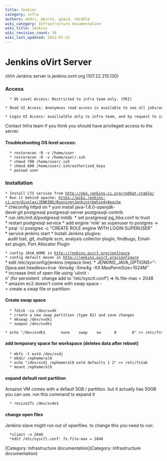 ```yaml
---
title: Jenkins
category: infra
authors: eedri, mburns, quaid, rmiddle
wiki_category: Infrastructure documentation
wiki_title: Jenkins
wiki_revision_count: 10
wiki_last_updated: 2012-07-23
---
```


# Jenkins oVirt Server

oVirt Jenkins server is jenkins.ovirt.org (107.22.215.130)

### Access

      * OS Level Access: Restricted to infra team only. (PKI)
      * Read UI Access: Anonymous read access is available to see all jobs/workspaces and build results. 
      * Login UI Access: availialble only to infra team, and by request to infra@ovirt.org.

Contact Infra team if you think you should have privileged access to the server.

#### Troubleshooting OS level access:

      * restorecon -R -v /home/user
      * restorecon -R -v /home/user/.ssh
      * chmod 700 /home/user/.ssh
      * chmod 600 /home/user/.ssh/authorized_keys
      * passwd user

### Installation

`* Install LTS version from `[`http://pkg.jenkins-ci.org/redhat-stable/`](http://pkg.jenkins-ci.org/redhat-stable/)
`* Run it behind apache: `[`https://wiki.jenkins-ci.org/display/JENKINS/Running+Jenkins+behind+Apache`](https://wiki.jenkins-ci.org/display/JENKINS/Running+Jenkins+behind+Apache)
      * chkconfig httpd on
      * yum install java-1.6.0-openjdk-devel git postgresql postgresql-server postgresql-contrib
      * run /etc/init.d/postgresql initdb 
      * set postgresql pg_hba.conf to trust 
      * restart postgresql service
      * add engine 'role' as superuser to postgres -> 
      * psql -U postgres -c "CREATE ROLE engine WITH LOGIN SUPERUSER"
      * service jenkins start
      * Install Jenkins plugins: 
        audit trail, git, multiple scm, analysis collector plugin, findbugs, Email-ext plugin, Port Allocator Plugin

`* config JAVA_HOME in `[`http://jenkins.ovirt.org/configure`](http://jenkins.ovirt.org/configure)
`* config default maven in `[`http://jenkins.ovirt.org/configure`](http://jenkins.ovirt.org/configure)
      * edit /etc/sysconfig/jenkins (replace line):
      * JENKINS_JAVA_OPTIONS="-Djava.awt.headless=true -Xms4g -Xmx4g -XX:MaxPermSize=1024M"
      * increase limit of open file using 'ulimit -n' (for persistent  change add to '/etc/sysctl.conf') => fs.file-max = 2048
      * amazon ec2 doesn't come with swap space -> create a swap file or partition:

#### Create swap space

      * fdisk -cu /dev/xvdk
      * create a new swap partition (type 82) and save changes
      * mkswap /dev/xvdk1
      * swapon /dev/xvdk1
      * echo "/dev/xvdk1       none    swap    sw      0       0" >> /etc/fstab

#### add temporary space for workspace (deletes data after reboot)

      * mkfs -t ext4 /dev/xvdj
      * mkdir /ephemeral0
      * echo "/dev/xvdj /ephemeral0 ext4 defaults 1 2" >> /etc/fstab
      * mount /ephemeral0

#### expand default root partition

Amazon VM comes with a default 5GB / partition. but it actually has 50GB you can use. run this command to expand it

      * resize2fs /dev/xvde1

#### change open files

Jenkins slave might run out of openfiles. to change this you need to run:

      *ulimit -n 2048
      *edit /etc/sysctl.conf: fs.file-max = 2048

[Category: Infrastructure documentation](Category: Infrastructure documentation)
